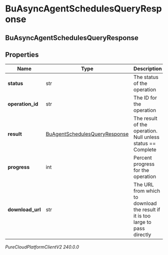 # BuAsyncAgentSchedulesQueryResponse

## BuAsyncAgentSchedulesQueryResponse

## Properties

|Name | Type | Description | Notes|
|------------ | ------------- | ------------- | -------------|
| **status** | str | The status of the operation | [optional] |
| **operation_id** | str | The ID for the operation | [optional] |
| **result** | [BuAgentSchedulesQueryResponse](BuAgentSchedulesQueryResponse) | The result of the operation.  Null unless status &#x3D;&#x3D; Complete | [optional] |
| **progress** | int | Percent progress for the operation | [optional] |
| **download_url** | str | The URL from which to download the result if it is too large to pass directly | [optional] |



_PureCloudPlatformClientV2 240.0.0_
